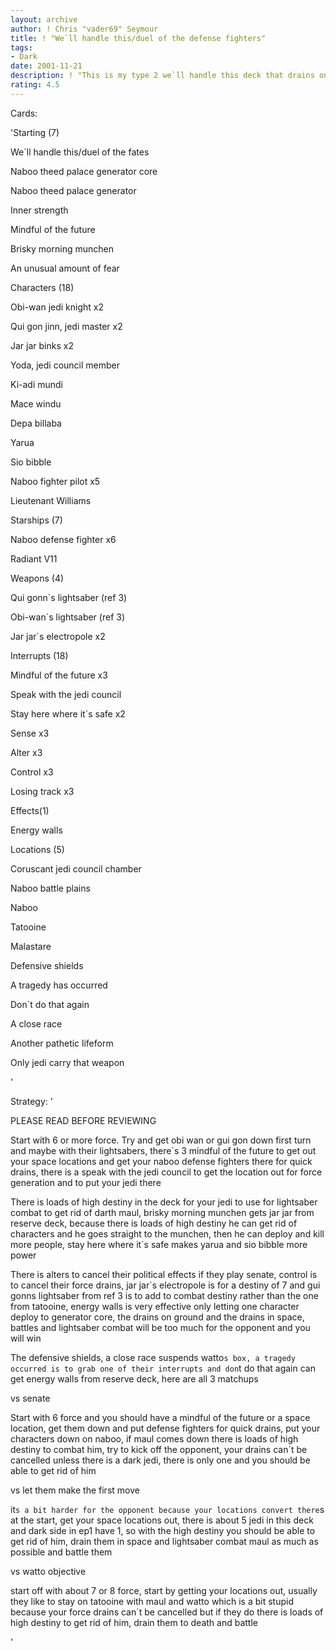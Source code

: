 ```yaml
---
layout: archive
author: ! Chris "vader69" Seymour
title: ! "We`ll handle this/duel of the defense fighters"
tags:
- Dark
date: 2001-11-21
description: ! "This is my type 2 we`ll handle this deck that drains on naboo and in space."
rating: 4.5
---
```

Cards: 

'Starting (7)

We`ll handle this/duel of the fates

Naboo theed palace generator core

Naboo theed palace generator

Inner strength

Mindful of the future

Brisky morning munchen

An unusual amount of fear


Characters (18)

Obi-wan jedi knight x2

Qui gon jinn, jedi master x2

Jar jar binks x2

Yoda, jedi council member

Ki-adi mundi

Mace windu

Depa billaba

Yarua

Sio bibble

Naboo fighter pilot x5

Lieutenant Williams


Starships (7)

Naboo defense fighter x6

Radiant V11


Weapons (4)

Qui gonn`s lightsaber (ref 3)

Obi-wan`s lightsaber (ref 3)

Jar jar`s electropole x2


Interrupts (18)

Mindful of the future x3

Speak with the jedi council

Stay here where it`s safe x2

Sense x3

Alter x3

Control x3

Losing track x3


Effects(1)

Energy walls


Locations (5)

Coruscant jedi council chamber

Naboo battle plains

Naboo

Tatooine 

Malastare


Defensive shields

A tragedy has occurred

Don`t do that again

A close race

Another pathetic lifeform

Only jedi carry that weapon

'

Strategy: '

PLEASE READ BEFORE REVIEWING


Start with 6 or more force. Try and get obi wan or gui gon down first turn and maybe with their lightsabers, there`s 3 mindful of the future to get out your space locations and get your naboo defense fighters there for quick drains, there is a speak with the jedi council  to get the location out for force generation and to put your jedi there


There is loads of high destiny in the deck for your jedi to use for lightsaber combat to get rid of darth maul, brisky morning munchen gets jar jar from reserve deck, because there is loads of high destiny he can get rid of characters and he goes straight to the munchen, then he can deploy and kill more people, stay here where it`s safe makes yarua and sio bibble more power




There is alters to cancel their political effects if they play senate, control is to cancel their force drains, jar jar`s electropole is for a destiny of 7 and gui gonns lightsaber from ref 3 is to add to combat destiny rather than the one from tatooine, energy walls is very effective only letting one character  deploy to generator core, the drains on ground and the drains in space, battles and lightsaber combat will be too much for the opponent and you will win


The defensive shields, a close race suspends watto`s box, a tragedy occurred is to grab one of their interrupts and don`t do that again can get energy walls from reserve deck, here are all 3 matchups


vs senate

Start with 6 force and you should have a mindful of the future or a space location, get them down and put defense fighters for quick drains, put your characters down on naboo, if maul comes down there is loads of high destiny to combat him, try to kick off the opponent, your drains can`t be cancelled unless there is a dark jedi, there is only one and you should be able to get rid of him


vs let them make the first move

it`s a bit harder for the opponent because your locations convert there`s at the start, get your space locations out, there is about 5 jedi in this deck and dark side in ep1 have 1, so with the high destiny you should be able to get rid of him, drain them in space and lightsaber combat maul as much as possible and battle them


vs watto objective

start off with about 7 or 8 force, start by getting your locations out, usually they like to stay on tatooine with maul and watto which is a bit stupid because your force drains can`t be cancelled but if they do there is loads of high destiny to get rid of him, drain them to death and battle

'